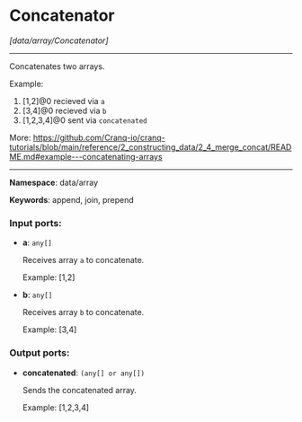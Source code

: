 # Concatenator

_[data/array/Concatenator]_

---

Concatenates two arrays.

Example:
1. [1,2]@0 recieved via `a`
1. [3,4]@0 recieved via `b`
3. [1,2,3,4]@0 sent via `concatenated`

More:
https://github.com/Cranq-io/cranq-tutorials/blob/main/reference/2_constructing_data/2_4_merge_concat/README.md#example---concatenating-arrays

---

__Namespace__: data/array

__Keywords__: append, join, prepend

### Input ports:

* __a__: ` any[] `

    Receives array `a` to concatenate.
    
    Example:
    [1,2]


* __b__: ` any[] `

    Receives array `b` to concatenate.
    
    Example:
    [3,4]

### Output ports:

* __concatenated__: ` (any[] or any[]) `

    Sends the concatenated array.
    
    Example:
    [1,2,3,4]

